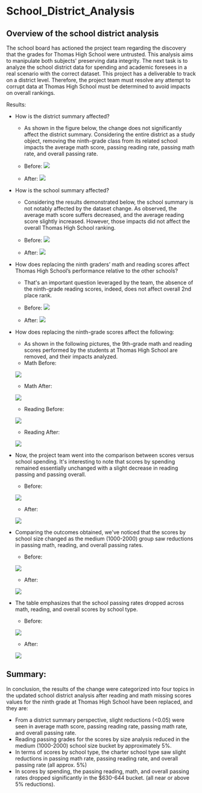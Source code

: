 # School_District_Analysis

## Overview of the school district analysis
The school board has actioned the project team regarding the discovery that the grades for Thomas High School were untrusted. This analysis aims to manipulate both subjects'  preserving data integrity. The next task is to analyze the school district data for spending and academic foresees in a real scenario with the correct dataset. This project has a deliverable to track on a district level. Therefore, the project team must resolve any attempt to corrupt data at Thomas High School must be determined to avoid impacts on overall rankings.

Results:
- How is the district summary affected?
  - As shown in the figure below, the change does not significantly affect the district summary. Considering the entire district as a study object, removing the ninth-grade class from its related school impacts the average math score, passing reading rate, passing math rate, and overall passing rate.
  - Before:
  ![](Resources/DistrictSummary_Before.png)
  
  - After:
  ![](Resources/DistrictSummary_After.png)
  
  
- How is the school summary affected?
  - Considering the results demonstrated below, the school summary is not notably affected by the dataset change. As observed, the average math score suffers decreased, and the average reading score slightly increased. However, those impacts did not affect the overall Thomas High School ranking.
  - Before:
  ![](Resources/school_summary_before.png)
  
  - After:
  ![](Resources/school_summary_after.png)

- How does replacing the ninth graders’ math and reading scores affect Thomas High School’s performance relative to the other schools?
  - That's an important question leveraged by the team,  the absence of the ninth-grade reading scores, indeed, does not affect overall 2nd place rank.
  - Before:
  ![](Resources/top5_before.png)
  
  - After:
  ![](Resources/top5_after.png)

- How does replacing the ninth-grade scores affect the following:
  - As shown in the following pictures, the 9th-grade math and reading scores performed by the students at Thomas High School are removed, and their impacts analyzed. 
   - Math Before:
   
   ![](Resources/math_before.png)
  
   - Math After:
  
  ![](Resources/math_after.png)
  
   - Reading Before:
  
  ![](Resources/reading_before.png)
  
   - Reading After:
   
   ![](Resources/reading_after.png)
  
- Now, the project team went into the comparison between scores versus school spending. It's interesting to note that scores by spending remained essentially unchanged with a slight decrease in reading passing and passing overall.
  - Before:
  
  ![](Resources/spending_before.png)
  
  - After:
 
  ![](Resources/spending_after.png)


- Comparing the outcomes obtained, we've noticed that the scores by school size changed as the medium (1000-2000) group saw reductions in passing math, reading, and overall passing rates.
  - Before:
  
  ![](Resources/size_before.png)
  
  - After:
  
  ![](Resources/size_before_afterwards.png)

- The table emphasizes that the school passing rates dropped across math, reading, and overall scores by school type.

  - Before:
  
  ![](Resources/type_before.png)
  
  - After:
  
  ![](Resources/type_after.png)

## Summary:
In conclusion, the results of the change were categorized into four topics in the updated school district analysis after reading and math missing scores values for the ninth grade at Thomas High School have been replaced, and they are:
- From a district summary perspective, slight reductions (<0.05) were seen in average math score, passing reading rate, passing math rate, and overall passing rate.
- Reading passing grades for the scores by size analysis reduced in the medium (1000-2000) school size bucket by approximately 5%.
- In terms of scores by school type, the charter school type saw slight reductions in passing math rate, passing reading rate, and overall passing rate (all approx. 5%)
- In scores by spending, the passing reading, math, and overall passing rates dropped significantly in the $630-644 bucket. (all near or above 5% reductions).

